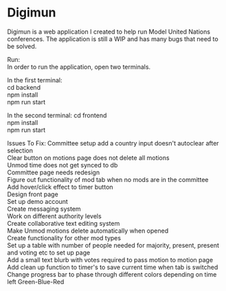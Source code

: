 # Digimun
Digimun is a web application I created to help run Model United Nations conferences. The application is still a WIP and has many bugs that need to be solved.  

Run:  
In order to run the application, open two terminals.  
  
In the first terminal:  
cd backend  
npm install  
npm run start  
  
In the second terminal:
cd frontend  
npm install  
npm run start  
  
  
Issues To Fix:
Committee setup add a country input doesn't autoclear after selection  
Clear button on motions page does not delete all motions  
Unmod time does not get synced to db  
Committee page needs redesign  
Figure out functionality of mod tab when no mods are in the committee  
Add hover/click effect to timer button  
Design front page  
Set up demo account  
Create messaging system  
Work on different authority levels  
Create collaborative text editing system  
Make Unmod motions delete automatically when opened  
Create functionality for other mod types  
Set up a table with number of people needed for majority, present, present and voting etc to set up page  
Add a small text blurb with votes required to pass motion to motion page  
Add clean up function to timer's to save current time when tab is switched  
Change progress bar to phase through different colors depending on time left Green-Blue-Red  